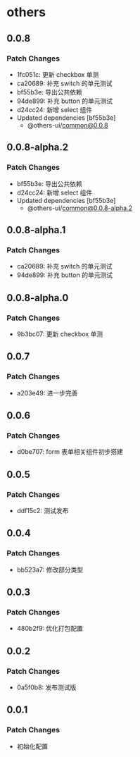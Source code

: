 # others

## 0.0.8

### Patch Changes

- 1fc051c: 更新 checkbox 单测
- ca20689: 补充 switch 的单元测试
- bf55b3e: 导出公共依赖
- 94de899: 补充 button 的单元测试
- d24cc24: 新增 select 组件
- Updated dependencies [bf55b3e]
  - @others-ui/common@0.0.8

## 0.0.8-alpha.2

### Patch Changes

- bf55b3e: 导出公共依赖
- d24cc24: 新增 select 组件
- Updated dependencies [bf55b3e]
  - @others-ui/common@0.0.8-alpha.2

## 0.0.8-alpha.1

### Patch Changes

- ca20689: 补充 switch 的单元测试
- 94de899: 补充 button 的单元测试

## 0.0.8-alpha.0

### Patch Changes

- 9b3bc07: 更新 checkbox 单测

## 0.0.7

### Patch Changes

- a203e49: 进一步完善

## 0.0.6

### Patch Changes

- d0be707: form 表单相关组件初步搭建

## 0.0.5

### Patch Changes

- ddf15c2: 测试发布

## 0.0.4

### Patch Changes

- bb523a7: 修改部分类型

## 0.0.3

### Patch Changes

- 480b2f9: 优化打包配置

## 0.0.2

### Patch Changes

- 0a5f0b8: 发布测试版

## 0.0.1

### Patch Changes

- 初始化配置
